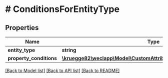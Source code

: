 # # ConditionsForEntityType

## Properties

Name | Type | Description | Notes
------------ | ------------- | ------------- | -------------
**entity_type** | **string** |  | [optional]
**property_conditions** | [**\kruegge82\weclapp\Model\CustomAttributeDefinitionPropertyCondition[]**](CustomAttributeDefinitionPropertyCondition.md) |  | [optional]

[[Back to Model list]](../../README.md#models) [[Back to API list]](../../README.md#endpoints) [[Back to README]](../../README.md)
